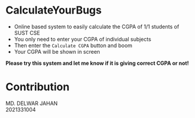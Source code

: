# CalculateYourBugs
- Online based system to easily calculate the CGPA of 1/1 students of SUST CSE
- You only need to enter your CGPA of individual subjects
- Then enter the `Calculate CGPA` button and boom
- Your CGPA will be shown in screen

**Please try this system and let me know if it is giving correct CGPA or not!**

# Contribution
MD. DELWAR JAHAN  
2021331004
